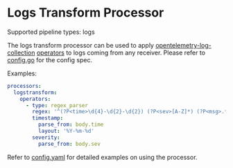 # Logs Transform Processor

Supported pipeline types: logs

The logs transform processor can be used to apply [opentelemetry-log-collection](https://github.com/open-telemetry/opentelemetry-log-collection) [operators](https://github.com/open-telemetry/opentelemetry-log-collection/tree/main/docs/operators) to logs coming from any receiver.
Please refer to [config.go](./config.go) for the config spec.

Examples:

```yaml
processors:
  logstransform:
    operators:
      - type: regex_parser
        regex: '^(?P<time>\d{4}-\d{2}-\d{2}) (?P<sev>[A-Z]*) (?P<msg>.*)$'
        timestamp:
          parse_from: body.time
          layout: '%Y-%m-%d'
        severity:
          parse_from: body.sev
```

Refer to [config.yaml](./testdata/config.yaml) for detailed
examples on using the processor.
